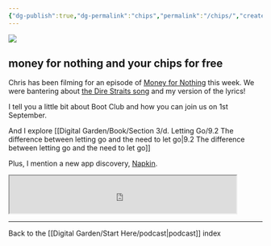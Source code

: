 ```yaml
---
{"dg-publish":true,"dg-permalink":"chips","permalink":"/chips/","created":"","updated":""}
---
```



![](https://source.unsplash.com/lv7H9OKj_f4/1900x1200)

## money for nothing and your chips for free

Chris has been filming for an episode of [Money for Nothing](https://www.bbc.co.uk/programmes/b077nzdc) this week. We were bantering about [the Dire Straits song](https://en.wikipedia.org/wiki/Money_for_Nothing_%28song%29#Lyrics) and my version of the lyrics!

I tell you a little bit about Boot Club and how you can join us on 1st September.

And I explore [[Digital Garden/Book/Section 3/d. Letting Go/9.2 The difference between letting go and the need to let go\|9.2 The difference between letting go and the need to let go]]

Plus, I mention a new app discovery, [Napkin](https://www.napkin.one/).

<iframe src="https://drive.google.com/file/d/1Y3MTw8-axJJpDfdUaOrxfeTrXINKNSiY/preview" width="450" height="75" allow="autoplay"></iframe>

---

Back to the [[Digital Garden/Start Here/podcast\|podcast]] index

